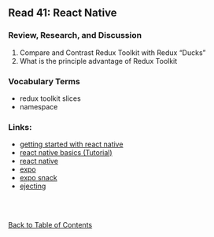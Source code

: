 ## Read 41: React Native

### Review, Research, and Discussion

1. Compare and Contrast Redux Toolkit with Redux “Ducks”
1. What is the principle advantage of Redux Toolkit

### Vocabulary Terms

- redux toolkit slices
- namespace


### Links:

- [getting started with react native](https://facebook.github.io/react-native/docs/getting-started)
- [react native basics (Tutorial)](https://facebook.github.io/react-native/docs/tutorial)
- [react native](https://facebook.github.io/react-native/)
- [expo](https://expo.io/)
- [expo snack](https://snack.expo.io/)
- [ejecting](https://docs.expo.io/versions/latest/expokit/eject)

<br>
<br>

[Back to Table of Contents](README.md)
